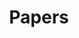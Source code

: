 ---
title: Papers
summary: paper
type: landing


sections:
  - block: collection
    id: papers
    content:
      title: Featured Publications
      filters:
        folders:
          - publications
        featured_only: true
    design:
      view: card
      columns: 1

      

  - block: collection
    content:
      title: Journal publications
      text: ''
      filters:
        folders:
          - publications
        publication_types:
          - article-journal
        exclude_featured: false
    design:
      view: citation


  - block: collection
    content:
      title: Conference paper
      text: ''
      filters:
        folders:
          - publications
        publication_types:
          - paper-conference
        exclude_featured: false
    design:
      view: citation


---